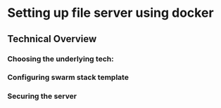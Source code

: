 # Setting up file server using docker 


## Technical Overview


### Choosing the underlying tech:

### Configuring swarm stack template

### Securing the server



